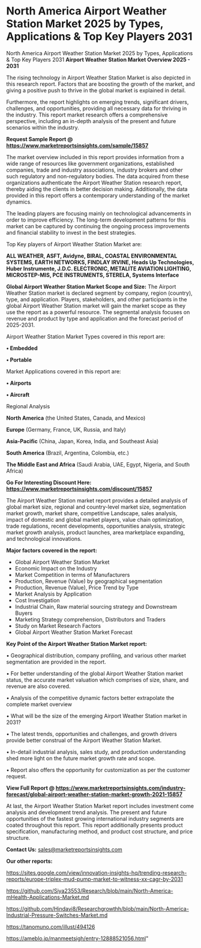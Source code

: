 # North America Airport Weather Station Market 2025 by Types, Applications & Top Key Players 2031
North America Airport Weather Station Market 2025 by Types, Applications & Top Key Players 2031
<Strong> Airport Weather Station Market Overview 2025 - 2031</strong>

The rising technology in Airport Weather Station Market is also depicted in this research report. Factors that are boosting the growth of the market, and giving a positive push to thrive in the global market is explained in detail.

Furthermore, the report highlights on emerging trends, significant drivers, challenges, and opportunities, providing all necessary data for thriving in the industry. This report market research offers a comprehensive perspective, including an in-depth analysis of the present and future scenarios within the industry.

<strong>Request Sample Report @ <a href=https://www.marketreportsinsights.com/sample/15857>https://www.marketreportsinsights.com/sample/15857</a></strong>

The market overview included in this report provides information from a wide range of resources like government organizations, established companies, trade and industry associations, industry brokers and other such regulatory and non-regulatory bodies. The data acquired from these organizations authenticate the Airport Weather Station research report, thereby aiding the clients in better decision making. Additionally, the data provided in this report offers a contemporary understanding of the market dynamics.

The leading players are focusing mainly on technological advancements in order to improve efficiency. The long-term development patterns for this market can be captured by continuing the ongoing process improvements and financial stability to invest in the best strategies.

Top Key players of Airport Weather Station Market are:

<strong>ALL WEATHER, ASFT, Avidyne, BIRAL, COASTAL ENVIRONMENTAL SYSTEMS, EARTH NETWORKS, FINDLAY IRVINE, Heads Up Technologies, Huber Instrumente, J.D.C. ELECTRONIC, METALITE AVIATION LIGHTING, MICROSTEP-MIS, PCE INSTRUMENTS, STERELA, Systems Interface</strong>

<strong><b>Global Airport Weather Station Market Scope and Size:</b></strong>
The Airport Weather Station market is declared segment by company, region (country), type, and application. Players, stakeholders, and other participants in the global Airport Weather Station market will gain the market scope as they use the report as a powerful resource. The segmental analysis focuses on revenue and product by type and application and the forecast period of 2025-2031.

Airport Weather Station Market Types covered in this report are:

<strong>• Embedded

• Portable</strong>

Market Applications covered in this report are:

<strong>• Airports

• Aircraft</strong> 

Regional Analysis

<strong>North America</strong> (the United States, Canada, and Mexico)

<strong>Europe</strong> (Germany, France, UK, Russia, and Italy)

<strong>Asia-Pacific</strong> (China, Japan, Korea, India, and Southeast Asia)

<strong>South America</strong> (Brazil, Argentina, Colombia, etc.)

<strong>The Middle East and Africa</strong> (Saudi Arabia, UAE, Egypt, Nigeria, and South Africa)

<strong>Go For Interesting Discount Here: <a href=https://www.marketreportsinsights.com/discount/15857>https://www.marketreportsinsights.com/discount/15857</a></strong>

The Airport Weather Station market report provides a detailed analysis of global market size, regional and country-level market size, segmentation market growth, market share, competitive Landscape, sales analysis, impact of domestic and global market players, value chain optimization, trade regulations, recent developments, opportunities analysis, strategic market growth analysis, product launches, area marketplace expanding, and technological innovations.

<strong><b>Major factors covered in the report:</b></strong>
<ul>
  <li>Global Airport Weather Station Market </li>
  <li>Economic Impact on the Industry</li>
  <li>Market Competition in terms of Manufacturers</li>
  <li>Production, Revenue (Value) by geographical segmentation</li>
  <li>Production, Revenue (Value), Price Trend by Type</li>
  <li>Market Analysis by Application</li>
  <li>Cost Investigation</li>
  <li>Industrial Chain, Raw material sourcing strategy and Downstream Buyers</li>
  <li>Marketing Strategy comprehension, Distributors and Traders</li>
  <li>Study on Market Research Factors</li>
  <li>Global Airport Weather Station Market Forecast</li>
</ul>

<strong><b>Key Point of the Airport Weather Station Market report:</b></strong>

• Geographical distribution, company profiling, and various other market segmentation are provided in the report.

• For better understanding of the global Airport Weather Station market status, the accurate market valuation which comprises of size, share, and revenue are also covered.

• Analysis of the competitive dynamic factors better extrapolate the complete market overview

• What will be the size of the emerging Airport Weather Station market in 2031?

• The latest trends, opportunities and challenges, and growth drivers provide better construal of the Airport Weather Station Market.

• In-detail industrial analysis, sales study, and production understanding shed more light on the future market growth rate and scope.

• Report also offers the opportunity for customization as per the customer request.

<strong><b>View Full Report @ <a href=https://www.marketreportsinsights.com/industry-forecast/global-airport-weather-station-market-growth-2021-15857>https://www.marketreportsinsights.com/industry-forecast/global-airport-weather-station-market-growth-2021-15857</a></b></strong>


At last, the Airport Weather Station Market report includes investment come analysis and development trend analysis. The present and future opportunities of the fastest growing international industry segments are coated throughout this report. This report additionally presents product specification, manufacturing method, and product cost structure, and price structure.

<strong>Contact Us:</strong>
sales@marketreportsinsights.com

<strong>Our other reports:</strong>

<a href=https://sites.google.com/view/innovation-insights-hq/trending-research-reports/europe-triplex-mud-pump-market-to-witness-xx-cagr-by-2031>https://sites.google.com/view/innovation-insights-hq/trending-research-reports/europe-triplex-mud-pump-market-to-witness-xx-cagr-by-2031</a>

<a href=https://github.com/Siya23553/Research/blob/main/North-America-mHealth-Applications-Market.md>https://github.com/Siya23553/Research/blob/main/North-America-mHealth-Applications-Market.md</a>

<a href=https://github.com/Hindavi8/Researchgrowthh/blob/main/North-America-Industrial-Pressure-Switches-Market.md>https://github.com/Hindavi8/Researchgrowthh/blob/main/North-America-Industrial-Pressure-Switches-Market.md</a>

<a href=https://tanomuno.com/illust/494126>https://tanomuno.com/illust/494126</a>

<a href=https://ameblo.jp/manmeetsigh/entry-12888521056.html>https://ameblo.jp/manmeetsigh/entry-12888521056.html</a>"
